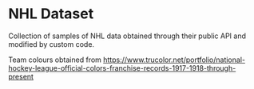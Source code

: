 # NHL Dataset
Collection of samples of NHL data obtained through their public API and modified by custom code.

Team colours obtained from https://www.trucolor.net/portfolio/national-hockey-league-official-colors-franchise-records-1917-1918-through-present 

